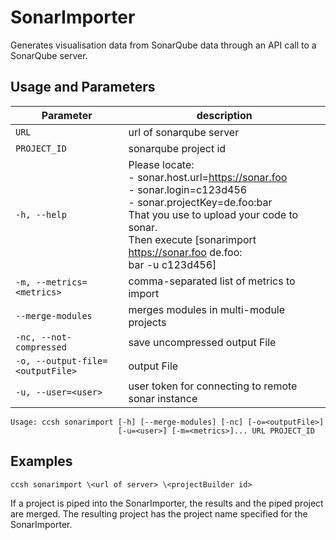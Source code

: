 # SonarImporter

Generates visualisation data from SonarQube data through an API call to a SonarQube server.

## Usage and Parameters

| Parameter                        | description                                                                                                                                                                                                                                          |
| -------------------------------- | ---------------------------------------------------------------------------------------------------------------------------------------------------------------------------------------------------------------------------------------------------- |
| `URL`                            | url of sonarqube server                                                                                                                                                                                                                              |
| `PROJECT_ID`                     | sonarqube project id                                                                                                                                                                                                                                 |
| `-h, --help`                     | Please locate:<br/> - sonar.host.url=https://sonar.foo<br/> - sonar.login=c123d456<br/> - sonar.projectKey=de.foo:bar<br/> That you use to upload your code to sonar.<br/> Then execute [sonarimport https://sonar.foo de.foo:<br/> bar -u c123d456] |
| `-m, --metrics=<metrics>`        | comma-separated list of metrics to import                                                                                                                                                                                                            |
| `--merge-modules`                | merges modules in multi-module projects                                                                                                                                                                                                              |
| `-nc, --not-compressed`          | save uncompressed output File                                                                                                                                                                                                                        |
| `-o, --output-file=<outputFile>` | output File                                                                                                                                                                                                                                          |
| `-u, --user=<user>`              | user token for connecting to remote sonar instance                                                                                                                                                                                                   |

```
Usage: ccsh sonarimport [-h] [--merge-modules] [-nc] [-o=<outputFile>]
                        [-u=<user>] [-m=<metrics>]... URL PROJECT_ID
```

## Examples

```
ccsh sonarimport \<url of server> \<projectBuilder id>
```

If a project is piped into the SonarImporter, the results and the piped project are merged.
The resulting project has the project name specified for the SonarImporter.
